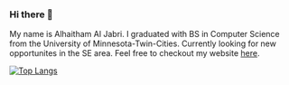 ### Hi there 👋

My name is Alhaitham Al Jabri. I graduated with BS in Computer Science from the University of Minnesota-Twin-Cities. Currently looking for new opportunites in the SE area. Feel free to checkout my website [here](https://jabri.dev/).  
    
[![Top Langs](https://github-readme-stats.vercel.app/api/top-langs/?username=aljab012&layout=compact)](https://github.com/aljab012/github-readme-stats)  
